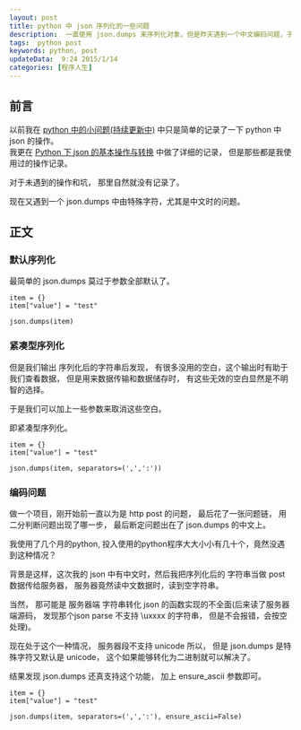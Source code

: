 ```yaml
---  
layout: post  
title: python 中 json 序列化的一些问题
description:  一直使用 json.dumps 来序列化对象，但是昨天遇到一个中文编码问题，于是发现猜到一个坑。
tags:  python post
keywords: python, post
updateData:  9:24 2015/1/14
categories: [程序人生]
---  
```


## 前言

以前我在 [python 中的小问题(持续更新中)][python-problem] 中只是简单的记录了一下 python 中 json 的操作。  
我更在 [Python 下 json 的基本操作与转换][python-json] 中做了详细的记录， 但是那些都是我使用过的操作记录。  

对于未遇到的操作和坑， 那里自然就没有记录了。  

现在又遇到一个 json.dumps 中由特殊字符，尤其是中文时的问题。  


## 正文

### 默认序列化

最简单的 json.dumps 莫过于参数全部默认了。  

```
item = {}
item["value"] = "test"
    
json.dumps(item)
```

### 紧凑型序列化

但是我们输出 序列化后的字符串后发现， 有很多没用的空白，这个输出时有助于我们查看数据， 但是用来数据传输和数据储存时， 有这些无效的空白显然是不明智的选择。  

于是我们可以加上一些参数来取消这些空白。  

即紧凑型序列化。  

```
item = {}
item["value"] = "test"
    
json.dumps(item, separators=(',',':'))
```

### 编码问题

做一个项目，刚开始前一直以为是 http post 的问题， 最后花了一张问题链， 用二分判断问题出现了哪一步， 最后断定问题出在了  json.dumps 的中文上。  

我使用了几个月的python, 投入使用的python程序大大小小有几十个，竟然没遇到这种情况？

背景是这样，这次我的 json 中有中文时，然后我把序列化后的 字符串当做 post 数据传给服务器， 服务器竟然读中文数据时，读到空字符串。  

当然， 那可能是 服务器端 字符串转化 json 的函数实现的不全面(后来读了服务器端源码， 发现那个json parse 不支持 \uxxxx 的字符串， 但是不会报错，会按空处理)。  



现在处于这个一种情况， 服务器段不支持 unicode 所以， 但是 json.dumps 是特殊字符又默认是 unicode， 这个如果能够转化为二进制就可以解决了。  

结果发现 json.dumps 还真支持这个功能， 加上 ensure_ascii 参数即可。  


```
item = {}
item["value"] = "test"
    
json.dumps(item, separators=(',',':'), ensure_ascii=False)
```


[python-json]: //github.tiankonguse.com/blog/2014/09/29/python-json/
[python-problem]: //github.tiankonguse.com/blog/2014/10/29/python-problem/#content-h2-%E5%AD%97%E7%AC%A6%E4%B8%B2%20%E4%B8%8E%20json%20%E8%BD%AC%E5%8C%96
